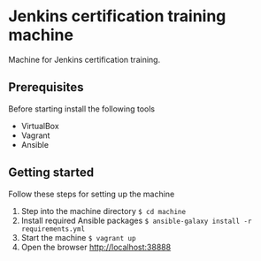 # Jenkins certification training machine

Machine for Jenkins certification training.


## Prerequisites

Before starting install the following tools

- VirtualBox
- Vagrant
- Ansible

## Getting started

Follow these steps for setting up the machine

1. Step into the machine directory ```$ cd machine```
2. Install required Ansible packages ```$ ansible-galaxy install -r requirements.yml```
3. Start the machine ```$ vagrant up```
4. Open the browser [http://localhost:38888](http://localhost:38888)